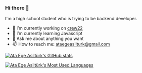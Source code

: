 ### Hi there 👋

<!--
**ataegeasilturk/ataegeasilturk** is a ✨ _special_ ✨ repository because its `README.md` (this file) appears on your GitHub profile.

Here are some ideas to get you started:

- 🔭 I’m currently working on ...
- 🌱 I’m currently learning ...
- 👯 I’m looking to collaborate on ...
- 🤔 I’m looking for help with ...
- 💬 Ask me about ...
- 📫 How to reach me: ...
- 😄 Pronouns: ...
- ⚡ Fun fact: ...
-->
I'm a high school student who is trying to be backend developer.

- 🔭 I’m currently working on [crew22](https://github.com/orgs/crew22)
- 🌱 I’m currently learning Javascript
- 💬 Ask me about anything you want 
- 📫 How to reach me: ataegeasilturk@gmail.com

[![Ata Ege Asiltürk's GitHub stats](https://camo.githubusercontent.com/09dca46aac7f12e74d9ef282dd406c475a11fc12000f0b6e47dca4c4fc301fb0/68747470733a2f2f6769746875622d726561646d652d73746174732e76657263656c2e6170702f6170693f757365726e616d653d6174616567656173696c7475726b2673686f775f69636f6e733d74727565266c6f63616c653d656e)](https://github.com/ataegeasilturk/ataegeasilturk)

[![Ata Ege Asiltürk's Most Used Languages](https://camo.githubusercontent.com/160de82f0c79cbb922682b169f6e2c67f1066a21b90db7f30ea38b7f4708cd73/68747470733a2f2f6769746875622d726561646d652d73746174732e76657263656c2e6170702f6170692f746f702d6c616e67733f757365726e616d653d6174616567656173696c7475726b2673686f775f69636f6e733d74727565266c6f63616c653d656e266c61796f75743d636f6d70616374)]((https://github.com/ataegeasilturk/ataegeasilturk))
